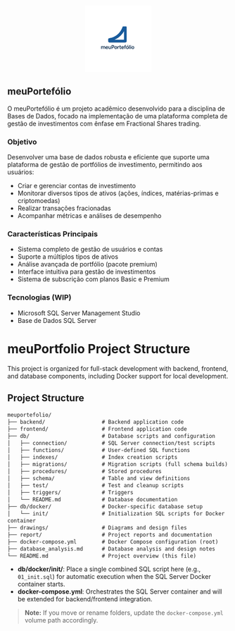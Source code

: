 <p align="center">
  <img src="report/img/meu_portefolio_logo.png" alt="meuPortefólio Logo" width="150"/>
</p>

## meuPortefólio

O meuPortefólio é um projeto acadêmico desenvolvido para a disciplina de Bases de Dados, focado na implementação de uma plataforma completa de gestão de investimentos com ênfase em Fractional Shares trading.

###  Objetivo
Desenvolver uma base de dados robusta e eficiente que suporte uma plataforma de gestão de portfólios de investimento, permitindo aos usuários:
- Criar e gerenciar contas de investimento
- Monitorar diversos tipos de ativos (ações, índices, matérias-primas e criptomoedas)
- Realizar transações fracionadas
- Acompanhar métricas e análises de desempenho

### Características Principais
- Sistema completo de gestão de usuários e contas
- Suporte a múltiplos tipos de ativos
- Análise avançada de portfólio (pacote premium)
- Interface intuitiva para gestão de investimentos
- Sistema de subscrição com planos Basic e Premium

###  Tecnologias (WIP)
- Microsoft SQL Server Management Studio
- Base de Dados SQL Server

# meuPortfolio Project Structure

This project is organized for full-stack development with backend, frontend, and database components, including Docker support for local development.

## Project Structure

```
meuportefolio/
├── backend/                  # Backend application code
├── frontend/                 # Frontend application code
├── db/                       # Database scripts and configuration
│   ├── connection/           # SQL Server connection/test scripts
│   ├── functions/            # User-defined SQL functions
│   ├── indexes/              # Index creation scripts
│   ├── migrations/           # Migration scripts (full schema builds)
│   ├── procedures/           # Stored procedures
│   ├── schema/               # Table and view definitions
│   ├── test/                 # Test and cleanup scripts
│   ├── triggers/             # Triggers
│   └── README.md             # Database documentation
├── db/docker/                # Docker-specific database setup
│   └── init/                 # Initialization SQL scripts for Docker container
├── drawings/                 # Diagrams and design files
├── report/                   # Project reports and documentation
├── docker-compose.yml        # Docker Compose configuration (root)
├── database_analysis.md      # Database analysis and design notes
└── README.md                 # Project overview (this file)
```

- **db/docker/init/**: Place a single combined SQL script here (e.g., `01_init.sql`) for automatic execution when the SQL Server Docker container starts.
- **docker-compose.yml**: Orchestrates the SQL Server container and will be extended for backend/frontend integration.

> **Note:** If you move or rename folders, update the `docker-compose.yml` volume path accordingly.


